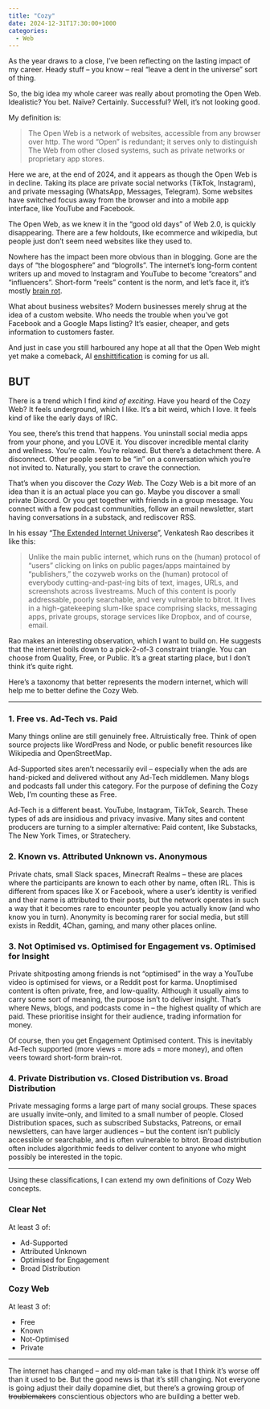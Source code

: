 ```yaml
---
title: "Cozy"
date: 2024-12-31T17:30:00+1000
categories:
  - Web
---
```


As the year draws to a close, I’ve been reflecting on the lasting impact of my career. Heady stuff – you know – real “leave a dent in the universe” sort of thing.

So, the big idea my whole career was really about promoting the Open Web. Idealistic? You bet. Naïve? Certainly. Successful? Well, it’s not looking good.

<!--more-->

My definition is:

> The Open Web is a network of websites, accessible from any browser over http. The word “Open” is redundant; it serves only to distinguish The Web from other closed systems, such as private networks or proprietary app stores.

Here we are, at the end of 2024, and it appears as though the Open Web is in decline. Taking its place are private social networks (TikTok, Instagram), and private messaging (WhatsApp, Messages, Telegram). Some websites have switched focus away from the browser and into a mobile app interface, like YouTube and Facebook.

The Open Web, as we knew it in the “good old days” of Web 2.0, is quickly disappearing. There are a few holdouts, like ecommerce and wikipedia, but people just don’t seem need websites like they used to.

Nowhere has the impact been more obvious than in blogging. Gone are the days of “the blogosphere” and “blogrolls”. The internet’s long-form content writers up and moved to Instagram and YouTube to become “creators” and “influencers”. Short-form “reels” content is the norm, and let’s face it, it’s mostly [brain rot](https://corp.oup.com/news/brain-rot-named-oxford-word-of-the-year-2024/).

What about business websites? Modern businesses merely shrug at the idea of a custom website. Who needs the trouble when you’ve got Facebook and a Google Maps listing? It’s easier, cheaper, and gets information to customers faster.

And just in case you still harboured any hope at all that the Open Web might yet make a comeback, AI [enshittification](https://www.macquariedictionary.com.au/woty-2024/) is coming for us all.

BUT
---

There is a trend which I find *kind of exciting*. Have you heard of the Cozy Web? It feels underground, which I like. It’s a bit weird, which I love. It feels kind of like the early days of IRC.

You see, there’s this trend that happens. You uninstall social media apps from your phone, and you LOVE it. You discover incredible mental clarity and wellness. You’re calm. You’re relaxed. But there’s a detachment there. A disconnect. Other people seem to be “in” on a conversation which you’re not invited to. Naturally, you start to crave the connection.

That’s when you discover the *Cozy Web*. The Cozy Web is a bit more of an idea than it is an actual place you can go. Maybe you discover a small private Discord. Or you get together with friends in a group message. You connect with a few podcast communities, follow an email newsletter, start having conversations in a substack, and rediscover RSS.

In his essay “[The Extended Internet Universe](https://contraptions.venkateshrao.com/p/the-extended-internet-universe)”, Venkatesh Rao describes it like this:

> Unlike the main public internet, which runs on the (human) protocol of “users” clicking on links on public pages/apps maintained by “publishers,” the cozyweb works on the (human) protocol of everybody cutting-and-past-ing bits of text, images, URLs, and screenshots across livestreams. Much of this content is poorly addressable, poorly searchable, and very vulnerable to bitrot. It lives in a high-gatekeeping slum-like space comprising slacks, messaging apps, private groups, storage services like Dropbox, and of course, email.

Rao makes an interesting observation, which I want to build on. He suggests that the internet boils down to a pick-2-of-3 constraint triangle. You can choose from Quality, Free, or Public. It’s a great starting place, but I don’t think it’s quite right.

Here’s a taxonomy that better represents the modern internet, which will help me to better define the Cozy Web.

---

### 1. Free vs. Ad-Tech vs. Paid

Many things online are still genuinely free. Altruistically free. Think of open source projects like WordPress and Node, or public benefit resources like Wikipedia and OpenStreetMap.

Ad-Supported sites aren’t necessarily evil – especially when the ads are hand-picked and delivered without any Ad-Tech middlemen. Many blogs and podcasts fall under this category.  For the purpose of defining the Cozy Web, I’m counting these as Free.

Ad-Tech is a different beast. YouTube, Instagram, TikTok, Search. These types of ads are insidious and privacy invasive. Many sites and content producers are turning to a simpler alternative: Paid content, like Substacks, The New York Times, or Stratechery.

### 2. Known vs. Attributed Unknown vs. Anonymous

Private chats, small Slack spaces, Minecraft Realms – these are places where the participants are known to each other by name, often IRL. This is different from spaces like X or Facebook, where a user’s identity is verified and their name is attributed to their posts, but the network operates in such a way that it becomes rare to encounter people you actually know (and who know you in turn). Anonymity is becoming rarer for social media, but still exists in Reddit, 4Chan, gaming, and many other places online.

### 3. Not Optimised vs. Optimised for Engagement vs. Optimised for Insight

Private shitposting among friends is not “optimised” in the way a YouTube video is optimised for views, or a Reddit post for karma. Unoptimised content is often private, free, and low-quality. Although it usually aims to carry some sort of meaning, the purpose isn’t to deliver insight. That’s where News, blogs, and podcasts come in – the highest quality of which are paid. These prioritise insight for their audience, trading information for money.

Of course, then you get Engagement Optimised content. This is inevitably Ad-Tech supported (more views = more ads = more money), and often veers toward short-form brain-rot.

### 4. Private Distribution vs. Closed Distribution vs. Broad Distribution

Private messaging forms a large part of many social groups. These spaces are usually invite-only, and limited to a small number of people. Closed Distribution spaces, such as subscribed Substacks, Patreons, or email newsletters, can have larger audiences – but the content isn’t publicly accessible or searchable, and is often vulnerable to bitrot. Broad distribution often includes algorithmic feeds to deliver content to anyone who might possibly be interested in the topic.

---

Using these classifications, I can extend my own definitions of Cozy Web concepts.

### Clear Net

At least 3 of:

- Ad-Supported
- Attributed Unknown
- Optimised for Engagement
- Broad Distribution

### Cozy Web

At least 3 of:

- Free
- Known
- Not-Optimised
- Private

---

The internet has changed – and my old-man take is that I think it’s worse off than it used to be. But the good news is that it’s still changing. Not everyone is going adjust their daily dopamine diet, but there’s a growing group of ~~troublemakers~~ conscientious objectors who are building a better web.